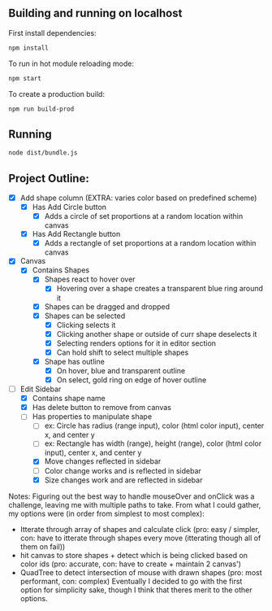 ## Building and running on localhost

First install dependencies:

```sh
npm install
```

To run in hot module reloading mode:

```sh
npm start
```

To create a production build:

```sh
npm run build-prod
```

## Running

```sh
node dist/bundle.js
```

## Project Outline:
- [x] Add shape column (EXTRA: varies color based on predefined scheme)
  - [x] Has Add Circle button
    - [x] Adds a circle of set proportions at a random location within canvas
  - [x] Has Add Rectangle button
    - [x] Adds a rectangle of set proportions at a random location within canvas
- [x] Canvas
  - [x] Contains Shapes
    - [x] Shapes react to hover over
      - [x] Hovering over a shape creates a transparent blue ring around it
    - [x] Shapes can be dragged and dropped
    - [x] Shapes can be selected
      - [x] Clicking selects it
      - [x] Clicking another shape or outside of curr shape deselects it
      - [x] Selecting renders options for it in editor section
      - [x] Can hold shift to select multiple shapes
    - [x] Shape has outline
      - [x] On hover, blue and transparent outline
      - [x] On select, gold ring on edge of hover outline
- [ ] Edit Sidebar
  - [x] Contains shape name
  - [x] Has delete button to remove from canvas
  - [ ] Has properties to manipulate shape
    - [ ] ex: Circle has radius (range input), color (html color input), center x, and center y
    - [ ] ex: Rectangle has width (range), height (range), color (html color input), center x, and center y
    - [x] Move changes reflected in sidebar
    - [ ] Color change works and is reflected in sidebar
    - [x] Size changes work and are reflected in sidebar

Notes:
Figuring out the best way to handle mouseOver and onClick was a challenge, leaving me with multiple paths to take. From what I could gather, my options were (in order from simplest to most complex):
  - Itterate through array of shapes and calculate click (pro: easy / simpler, con: have to itterate through shapes every move (itterating though all of them on fail))
  - hit canvas to store shapes + detect which is being clicked based on color ids (pro: accurate, con: have to create + maintain 2 canvas')
  - QuadTree to detect intersection of mouse with drawn shapes (pro: most performant, con: complex)
Eventually I decided to go with the first option for simplicity sake, though I think that theres merit to the other options.